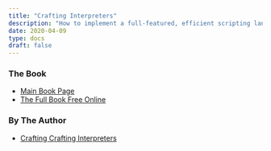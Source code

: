 ```yaml
---
title: "Crafting Interpreters"
description: "How to implement a full-featured, efficient scripting language."
date: 2020-04-09
type: docs
draft: false
---
```

### The Book

* [Main Book Page](https://craftinginterpreters.com/)
* [The Full Book Free Online](https://craftinginterpreters.com/contents.html)

### By The Author

* [Crafting Crafting Interpreters](http://journal.stuffwithstuff.com/2020/04/05/crafting-crafting-interpreters/)
